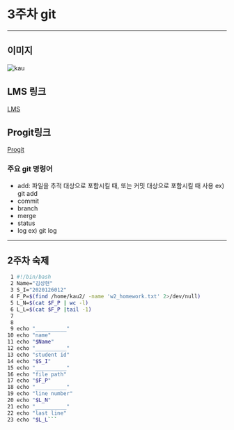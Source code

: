 # 3주차 git   
_____________________________________________

## 이미지   
![kau](https://raw.githubusercontent.com/nparkcourage/2023-kau-0504/main/w3/2023_OSS/img/kau/kau.png?token=GHSAT0AAAAAAB7WH52EHHGNFF7HOGZDF5PYZA3CEIA)





## LMS 링크   
[LMS](https://lms.kau.ac.kr/login.ph)   

## Progit링크   
[Progit](https://git-scm.com/book/ko/v2)   

### 주요 git 명령어
- add: 파일을 추적 대상으로 포함시킬 때, 또는 커밋 대상으로 포함시킬 때 사용 ex) git add   
- commit   
- branch   
- merge    
- status   
- log ex) git log   
______________________________________________

## 2주차 숙제   
```bash
 1 #!/bin/bash
 2 Name="김상현"
 3 S_I="2020126012"
 4 F_P=$(find /home/kau2/ -name 'w2_homework.txt' 2>/dev/null)
 5 L_N=$(cat $F_P | wc -l)
 6 L_L=$(cat $F_P |tail -1)
 7
 8
 9 echo "__________"
10 echo "name"
11 echo "$Name"
12 echo "__________"
13 echo "student id"
14 echo "$S_I"
15 echo "__________"
16 echo "file path"
17 echo "$F_P"
18 echo "__________"
19 echo "line number"
20 echo "$L_N"
21 echo "__________"
22 echo "last line"
23 echo "$L_L```

